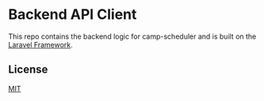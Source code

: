 # Backend API Client

This repo contains the backend logic for camp-scheduler and is built on the [Laravel Framework](laravel.com).

## License
[MIT](https://choosealicense.com/licenses/mit/)
